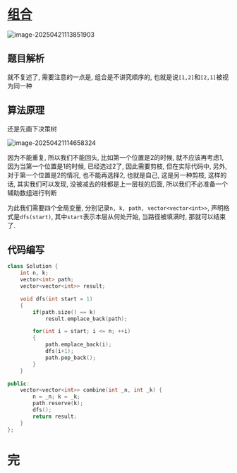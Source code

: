 # [组合](https://leetcode.cn/problems/combinations/)

![image-20250421113851903](https://md-wind.oss-cn-nanjing.aliyuncs.com/md/20250421113851985.png)

## 题目解析

就不复述了, 需要注意的一点是, 组合是不讲究顺序的, 也就是说`[1,2]`和`[2,1]`被视为同一种

## 算法原理

还是先画下决策树

![image-20250421114658324](https://md-wind.oss-cn-nanjing.aliyuncs.com/md/20250421114658410.png)

因为不能重复, 所以我们不能回头, 比如第一个位置是2的时候, 就不应该再考虑1, 因为当第一个位置是1的时候, 已经选过2了, 因此需要剪枝, 但在实际代码中, 另外, 对于第一个位置是2的情况, 也不能再选择2, 也就是自己, 这是另一种剪枝, 这样的话, 其实我们可以发现, 没被减去的枝都是上一层枝的后面, 所以我们不必准备一个辅助数组进行判断

为此我们需要四个全局变量, 分别记录`n, k, path, vector<vector<int>>`, 声明格式是`dfs(start)`, 其中`start`表示本层从何处开始, 当路径被填满时, 那就可以结束了.

## 代码编写

```cpp
class Solution {
    int n, k;
    vector<int> path;
    vector<vector<int>> result;

    void dfs(int start = 1)
    {
        if(path.size() == k)
            result.emplace_back(path);

        for(int i = start; i <= n; ++i)
        {
            path.emplace_back(i);
            dfs(i+1);
            path.pop_back();
        }
    }

public:
    vector<vector<int>> combine(int _n, int _k) {
        n = _n; k = _k;
        path.reserve(k);
        dfs();
        return result;
    }
};
```

# 完